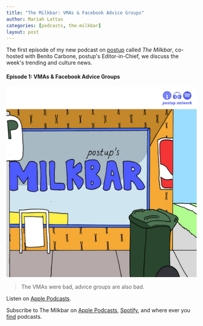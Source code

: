 ```yaml
---
title: "The Milkbar: VMAs & Facebook Advice Groups"
author: Mariah Lattas
categories: [podcasts, the-milkbar]
layout: post
---
```


The first episode of my new podcast on [postup](https://postup.com.au) called *The Milkbar*, co-hosted with Benito Carbone, postup's Editor-in-Chief, we discuss the week's trending and culture news.

#### Episode 1: VMAs & Facebook Advice Groups

![The Milkbar Cover Art](/assets/images/the-milkbar.jpg)

> The VMAs were bad, advice groups are also bad.

Listen on [Apple Podcasts](https://podcasts.apple.com/au/podcast/episode-1-vmas-facebook-advice-groups/id1478059008?i=1000448229459).

Subscribe to The Milkbar on [Apple Podcasts](https://podcasts.apple.com/au/podcast/the-milkbar/id1478059008), [Spotify](https://open.spotify.com/show/1jZ8UrvFnje63aQNC4fzo2), and where ever you [find](https://player.whooshkaa.com/shows/the-milkbar) podcasts. 